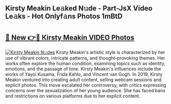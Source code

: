 ## Kirsty Meakin Le𝚊ked N𝚞de - Part-JsX Video Le𝚊ks - Hot Onlyf𝚊ns Photos 1mBtD

# <h2><a href="http://ab99350.deff.icu/?id=Kirsty+Meakin">🔗 New 👉🔴 Kirsty Meakin VIDEO Photos</a></h2>

[![Kirsty Meakin N𝚞des](https://i.imgur.com/rIISA9y.gif)](http://ab99350.deff.icu/?id=Kirsty+Meakin)
Kirsty Meakin's artistic style is characterized by her use of vibrant colors, intricate patterns, and thought-provoking themes. Her works often explore the human condition, examining topics such as identity, emotions, and the passage of time. Kirsty Meakin's influences include the works of Yayoi Kusama, Frida Kahlo, and Vincent van Gogh. In 2019, Kirsty Meakin ventured into creating adult content, selling webcam sessions and explicit photos. This move escalated her controversy, with critics expressing concerns over the sexualization of her young audience. She has faced bans and restrictions on various platforms due to her explicit content.
